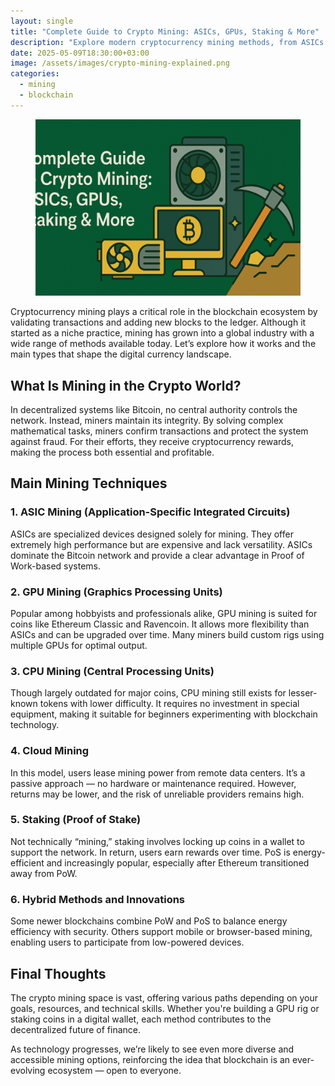 ```yaml
---
layout: single
title: "Complete Guide to Crypto Mining: ASICs, GPUs, Staking & More"
description: "Explore modern cryptocurrency mining methods, from ASICs to staking. Learn how different mining techniques work and which one fits your goals."
date: 2025-05-09T18:30:00+03:00
image: /assets/images/crypto-mining-explained.png
categories: 
  - mining
  - blockchain
---
```


<figure style="text-align: center;">
  <img src="/assets/images/crypto-mining-explained.png" alt="Complete Guide to Crypto Mining" width="1024" style="max-width:100%; height:auto;" />
</figure>

Cryptocurrency mining plays a critical role in the blockchain ecosystem by validating transactions and adding new blocks to the ledger. Although it started as a niche practice, mining has grown into a global industry with a wide range of methods available today. Let’s explore how it works and the main types that shape the digital currency landscape.

## What Is Mining in the Crypto World?

In decentralized systems like Bitcoin, no central authority controls the network. Instead, miners maintain its integrity. By solving complex mathematical tasks, miners confirm transactions and protect the system against fraud. For their efforts, they receive cryptocurrency rewards, making the process both essential and profitable.

## Main Mining Techniques

### 1. ASIC Mining (Application-Specific Integrated Circuits)

ASICs are specialized devices designed solely for mining. They offer extremely high performance but are expensive and lack versatility. ASICs dominate the Bitcoin network and provide a clear advantage in Proof of Work-based systems.

### 2. GPU Mining (Graphics Processing Units)

Popular among hobbyists and professionals alike, GPU mining is suited for coins like Ethereum Classic and Ravencoin. It allows more flexibility than ASICs and can be upgraded over time. Many miners build custom rigs using multiple GPUs for optimal output.

### 3. CPU Mining (Central Processing Units)

Though largely outdated for major coins, CPU mining still exists for lesser-known tokens with lower difficulty. It requires no investment in special equipment, making it suitable for beginners experimenting with blockchain technology.

### 4. Cloud Mining

In this model, users lease mining power from remote data centers. It’s a passive approach — no hardware or maintenance required. However, returns may be lower, and the risk of unreliable providers remains high.

### 5. Staking (Proof of Stake)

Not technically “mining,” staking involves locking up coins in a wallet to support the network. In return, users earn rewards over time. PoS is energy-efficient and increasingly popular, especially after Ethereum transitioned away from PoW.

### 6. Hybrid Methods and Innovations

Some newer blockchains combine PoW and PoS to balance energy efficiency with security. Others support mobile or browser-based mining, enabling users to participate from low-powered devices.

## Final Thoughts

The crypto mining space is vast, offering various paths depending on your goals, resources, and technical skills. Whether you're building a GPU rig or staking coins in a digital wallet, each method contributes to the decentralized future of finance.

As technology progresses, we’re likely to see even more diverse and accessible mining options, reinforcing the idea that blockchain is an ever-evolving ecosystem — open to everyone.
